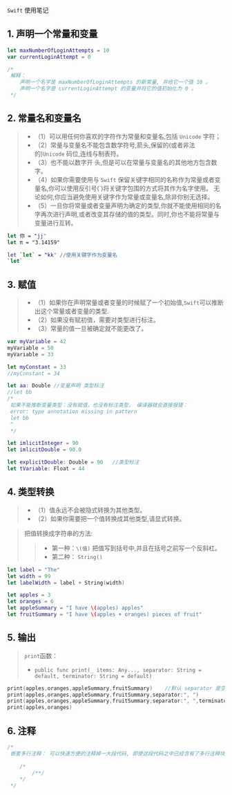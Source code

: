 `Swift` 使用笔记

## 1. 声明一个常量和变量

```swift
let maxNumberOfLoginAttempts = 10
var currentLoginAttempt = 0

/*
 解释： 
    声明一个名字是 maxNumberOfLoginAttempts 的新常量, 并给它一个值 10 。
    声明一个名字是 currentLoginAttempt 的变量并将它的值初始化为 0 。
 */
```

## 2. 常量名和变量名

>- （1）可以用任何你喜欢的字符作为常量和变量名,包括 `Unicode` 字符；
>- （2）常量与变量名不能包含数学符号,箭头,保留的(或者非法的)`Unicode` 码位,连线与制表符。
>- （3）也不能以数字开 头,但是可以在常量与变量名的其他地方包含数字。
>- （4）如果你需要使用与 `Swift` 保留关键字相同的名称作为常量或者变量名,你可以使用反引号(`)将关键字包围的方式将其作为名字使用。
     无论如何,你应当避免使用关键字作为常量或变量名,除非你别无选择。
>- （5）一旦你将常量或者变量声明为确定的类型,你就不能使用相同的名字再次进行声明,或者改变其存储的值的类型。同时,你也不能将常量与变量进行互转。
 
```swift
let 你 = "jj"
let π = "3.14159"

let `let` = "kk" //使用关键字作为变量名
`let`
```

## 3. 赋值

>- （1）如果你在声明常量或者变量的时候赋了一个初始值,`Swift`可以推断出这个常量或者变量的类型.
>- （2）如果没有赋初值，需要对类型进行标注。
>- （3）常量的值一旦被确定就不能更改了。

```swift
var myVariable = 42
myVariable = 50
myVariable = 33

let myConstant = 33
//myConstant = 34

let aa: Double //变量声明 类型标注
//let bb
/*
 如果不能推断变量类型：没有赋值，也没有标注类型， 编译器就会直接报错：
 error: type annotation missing in pattern
 let bb
 ^
 */

let imlicitInteger = 90
let imlicitDouble = 90.0

let explicitDouble: Double = 90   //类型标注
let tVariable: Float = 44
```

## 4. 类型转换

>- （1）值永远不会被隐式转换为其他类型。
>- （2）如果你需要把一个值转换成其他类型,请显式转换。
 
> 把值转换成字符串的方法: 
>>- 第一种：`\(值)`  把值写到括号中,并且在括号之前写一个反斜杠。
>>- 第二种： `String()`

```swift
let label = "The"
let width = 99
let labelWidth = label + String(width)

let apples = 3
let oranges = 6
let appleSummary = "I have \(apples) apples"
let fruitSummary = "I have \(apples + oranges) pieces of fruit"
```

## 5. 输出


> `print`函数：
>- `public func print(_ items: Any..., separator: String = default, terminator: String = default)`

```swift
print(apples,oranges,appleSummary,fruitSummary)    //默认 separator 是空格 " "  ; terminator是换行 \n
print(apples,oranges,appleSummary,fruitSummary,separator:", ")
print(apples,oranges,appleSummary,fruitSummary,separator:", ",terminator:";")
print(apples,oranges)
```

## 6. 注释

```swift
/*
 嵌套多行注释： 可以快速方便的注释掉一大段代码, 即使这段代码之中已经含有了多行注释块。
 
    /*
        /**/
    */
 */
```





